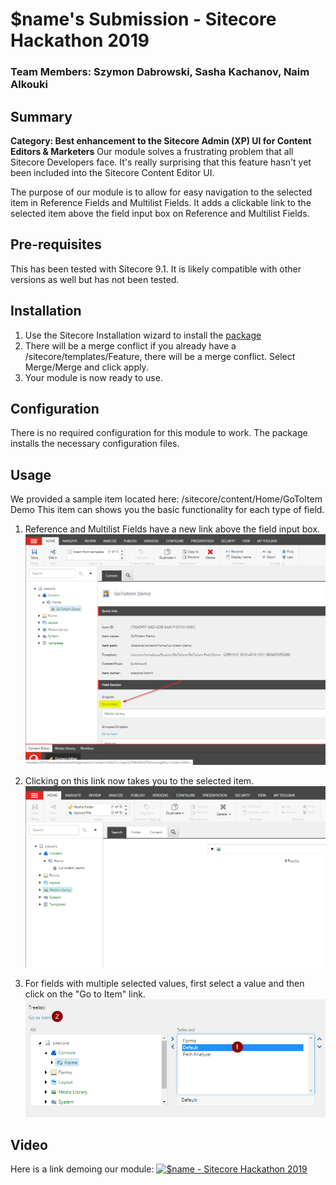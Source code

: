 # $name's Submission - Sitecore Hackathon 2019
### Team Members: Szymon Dabrowski, Sasha Kachanov, Naim Alkouki
## Summary
**Category: Best enhancement to the Sitecore Admin (XP) UI for Content Editors & Marketers** 
Our module solves a frustrating problem that all Sitecore Developers face. It's really surprising that this feature hasn't yet been included into the Sitecore Content Editor UI.

The purpose of our module is to allow for easy navigation to the selected item in Reference Fields and Multilist Fields. It adds a clickable link to the selected item above the field input box on Reference and Multilist Fields.

## Pre-requisites
This has been tested with Sitecore 9.1. It is likely compatible with other versions as well but has not been tested.

## Installation
1. Use the Sitecore Installation wizard to install the [package](https://github.com/Sitecore-Hackathon/2019-name/blob/master/sc.package/GoToItem%20Release-1.zip)
2. There will be a merge conflict if you already have a /sitecore/templates/Feature, there will be a merge conflict. Select Merge/Merge and click apply.
3. Your module is now ready to use.


## Configuration
There is no required configuration for this module to work. The package installs the necessary configuration files.

## Usage
We provided a sample item located here: /sitecore/content/Home/GoToItem Demo
This item can shows you the basic functionality for each type of field.

1. Reference and Multilist Fields have a new link above the field input box.
![1.png](images/1.png)

2. Clicking on this link now takes you to the selected item.
![2.png](images/2.png)

3. For fields with multiple selected values, first select a value and then click on the "Go to Item" link.
![3.png](images/3.png)

## Video
Here is a link demoing our module:
[![$name - Sitecore Hackathon 2019](https://img.youtube.com/vi/vKPVAQzv8Pg/0.jpg)](https://www.youtube.com/watch?v=vKPVAQzv8Pg)
